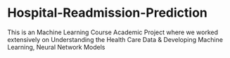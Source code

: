# Hospital-Readmission-Prediction
This is an Machine Learning Course Academic Project where we worked extensively on Understanding the Health Care Data &amp; Developing Machine Learning, Neural Network Models
